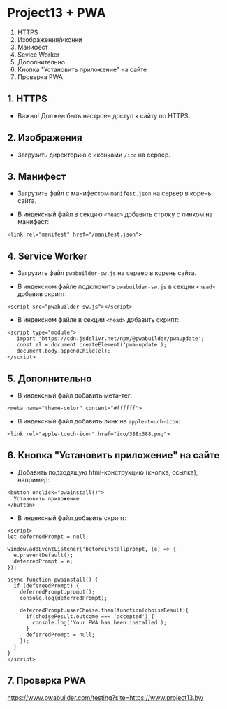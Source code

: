 # Project13 + PWA

1. HTTPS
2. Изображения/иконки
3. Манифест
4. Sevice Worker
5. Дополнительно
6. Кнопка "Установить приложение" на сайте
7. Проверка PWA

## 1. HTTPS

* Важно! Должен быть настроен доступ к сайту по HTTPS.

## 2. Изображения

* Загрузить директорию с иконками `/ico` на сервер.

## 3. Манифест

* Загрузить файл с манифестом `manifest.json` на сервер в корень сайта.

* В индексный файл в секцию `<head>` добавить строку с линком на манифест:
```
<link rel="manifest" href="/manifest.json">
```

## 4. Service Worker

* Загрузить файл `pwabuilder-sw.js` на сервер в корень сайта.

* В индексном файле подключить `pwabuilder-sw.js` в секции `<head>` добавив cкрипт:
```
<script src="pwabuilder-sw.js"></script>
```

* В индексном файле в секции `<head>` добавить скрипт:
```
<script type="module">
   import 'https://cdn.jsdelivr.net/npm/@pwabuilder/pwaupdate';
   const el = document.createElement('pwa-update');
   document.body.appendChild(el);
</script>
```

## 5. Дополнительно

* В индексный файл добавить мета-тег:
```
<meta name="theme-color" content="#ffffff">
```

* В индексный файл добавить линк на `apple-touch-icon`:
```
<link rel="apple-touch-icon" href="ico/388x388.png">
```

## 6. Кнопка "Установить приложение" на сайте

* Добавить подходящую html-конструкцию (кнопка, ссылка), например:
```
<button onclick="pwainstall()">
  Установить приложение
</button>
```

* В индексный файл добавить скрипт:
```
<script>
let deferredPrompt = null;

window.addEventListener('beforeinstallprompt, (e) => {
  e.preventDefault();
  deferredPrompt = e;
});

async function pwainstall() {
  if (defereedPrompt) {
    deferredPrompt.prompt();
    console.log(deferredPrompt);
    
    deferredPrompt.userChoise.then(function(choiseResult){
      if(choiseResult.outcome === 'accepted') {
        console.log('Your PWA has been installed');
      }
      deferredPrompt = null;
    });
  }
}
</script>
```
## 7. Проверка PWA
https://www.pwabuilder.com/testing?site=https://www.project13.by/
